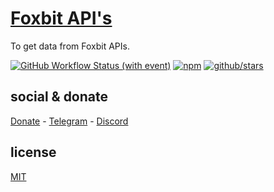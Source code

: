 # [Foxbit API's](https://docs.foxbit.com.br/)

To get data from Foxbit APIs.

[![GitHub Workflow Status (with event)](https://img.shields.io/github/actions/workflow/status/brtmvdl/foxbit/npm-publish.yml?label=GitHub%20Actions&link=https%3A%2F%2Fgithub.com%2Fbrtmvdl%2Ffoxbit%2Factions%2Fworkflows%2Fnpm-publish.yml)](https://github.com/brtmvdl/foxbit/actions/workflows/npm-publish.yml) [![npm](https://img.shields.io/npm/dw/%40brtmvdl/foxbit?label=NPM%20Weekly%20Downloads)](https://www.npmjs.com/package/@brtmvdl/foxbit) [![github/stars](https://img.shields.io/github/stars/brtmvdl/foxbit?style=social)](https://img.shields.io/github/stars/brtmvdl/foxbit?style=social) 

## social & donate

[Donate](https://link.mercadopago.com.br/brtmvdl) - [Telegram](https://t.me/+KRmg5MlqgMk0MTg5) - [Discord](https://discord.gg/auCmnvV2)

## license

[MIT](./LICENSE)
